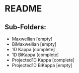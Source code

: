 # README

## Sub-Folders:
- Maxwellian [empty]
- BiMaxwellian [empty]
- 1D Kappa [complete]
- 1D BiKappa [complete]
- Projected1D Kappa [complete]
- Projected1D BiKappa [empty]
